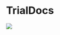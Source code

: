 # TrialDocs


[![](https://img.shields.io/badge/docs-latest-blue.svg)](https://sandreza.github.io/TrialDocs/latest)
